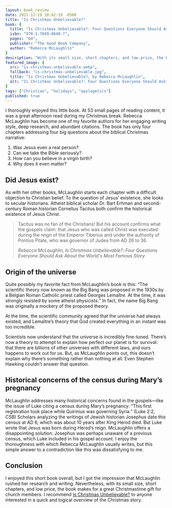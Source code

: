 ```yaml
---
layout: book_review
date: 2021-12-19 10:42:19 -0500
title: "Is Christmas Unbelievable?"
book: {
  title: "Is Christmas Unbelievable?: Four Questions Everyone Should Ask About the World's Most Famous Story",
  isbn: "978-1-7849-8640-7",
  pages: "64",
  publisher: "The Good Book Company",
  author: "Rebecca McLaughlin"
}
description: "With its small size, short chapters, and low price, the book makes for a great Christmastime gift for church members."
featured_image: {
  src: "is-christmas-unbelievable.webp",
  fallback: "is-christmas-unbelievable.jpg",
  title: "Is Christmas Unbelievable?, by Rebecca McLaughlin",
  alt: "Is Christmas Unbelievable?: Four Questions Everyone Should Ask About the World's Most Famous Story"
}
tags: ["Christian", "holidays", "apologetics"]
published: true
---
```


I thoroughly enjoyed this little book. At 53 small pages of reading content, it was a great afternoon read during my Christmas break. Rebecca McLaughlin has become one of my favorite authors for her engaging writing style, deep research, and abundant citations. The book has only four chapters addressing four big questions about the biblical Christmas narrative:

1. Was Jesus even a real person?
2. Can we take the Bible seriously?
3. How can you believe in a virgin birth?
4. Why does it even matter?

## Did Jesus exist?

As with her other books, McLaughlin starts each chapter with a difficult objection to Christian belief. To the question of Jesus’ existence, she looks to secular historians. Atheist biblical scholar Dr. Bart Erhman and second-century Roman historian Cornelius Tacitus both confirm the historical existence of Jesus Christ.

> Tacitus was no fan of the Christians! But his account confirms what the gospels claim: that Jesus who was called Christ was executed during the reign of the Emperor Tiberius and under the authority of Pontius Pilate, who was governor of Judea from AD 26 to 36.
>
> <cite>Rebecca McLaughlin, Is Christmas Unbelievable?: Four Questions Everyone Should Ask About the World's Most Famous Story</cite>

## Origin of the universe

Quite possibly my favorite fact from McLaughlin’s book is this: <q>The scientific theory now known as the Big Bang was proposed in the 1930s by a Belgian Roman Catholic priest called Georges Lemaître. At the time, it was strongly resisted by some atheist physicists.</q> In fact, the name Big Bang was originally a mockery of the proposed theory.

At the time, the scientific community agreed that the universe had always existed, and Lemaître’s theory that God created everything in an instant was too incredible.

Scientists now understand that the universe is incredibly fine-tuned. There’s now a theory to attempt to explain how perfect our planet is for survival: that there are billions of other universes with different laws, and ours happens to work out for us. But, as McLaughlin points out, this doesn’t explain why there’s something rather than nothing at all. Even Stephen Hawking couldn’t answer that question.

## Historical concerns of the census during Mary’s pregnancy

McLaughlin addresses many historical concerns found in the gospels—like the issue of Luke citing a census during Mary’s pregnancy: <q cite="Luke 2:2, CSB">This first registration took place while Quirinius was governing Syria.</q> (Luke 2:2, CSB) Scholars analyzing the writings of Jewish historian Josephus date this census at AD 6, which was about 10 years after King Herod died. But Luke wrote that Jesus was born during Herod’s reign. McLaughlin offers a disappointing solution: Josephus was perhaps unaware of a previous census, which Luke included in his gospel account. I enjoy the thoroughness with which Rebecca McLaughlin usually writes, but this simple answer to a contradiction like this was dissatisfying to me.

## Conclusion

I enjoyed this short book overall, but I got the impression that McLaughlin rushed her research and writing. Nevertheless, with its small size, short chapters, and low price, the book makes for a great Christmastime gift for church members. I recommend <a href="https://www.thegoodbook.com/is-christmas-unbelievable" target="_blank" class="italic">Is Christmas Unbelievable?</a> to anyone interested in a quick and logical overview of the Christmas story.